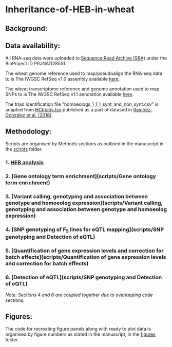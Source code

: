 # Inheritance-of-HEB-in-wheat

## Background:

## Data availability:

All RNA-seq data were uploaded to [Sequence Read Archive (SRA)](https://www.ncbi.nlm.nih.gov/sra) under the BioProject ID PRJNA1128551.

The wheat genome reference used to map/pseudoalign the RNA-seq data to is The IWGSC RefSeq v1.0 assembly available [here](https://urgi.versailles.inra.fr/download/iwgsc/IWGSC_RefSeq_Assemblies/v1.0/). 

The wheat transcriptome reference and genome annotation used to map SNPs to is The IWGSC RefSeq v1.1 annotation available [here](https://urgi.versailles.inra.fr/download/iwgsc/IWGSC_RefSeq_Annotations/v1.1/).

The triad identification file "homoeologs_1_1_1_synt_and_non_synt.csv" is adapted from [HCtriads.tsv](https://opendata.earlham.ac.uk/wheat/under_license/toronto/Ramirez-Gonzalez_etal_2018-06025-Transcriptome-Landscape/data/TablesForExploration/) published as a part of datased in [Ramírez-González et al. (2018)](https://www.science.org/doi/full/10.1126/science.aar6089).

## Methodology:

Scripts are organised by Methods sections as outlined in the manuscript in the [scripts](scripts/) folder.


  ### 1. [HEB analysis](scripts/HEB/)


  ### 2. [Gene ontology term enrichment](scripts/Gene ontology term enrichment)


  ### 3. [Variant calling, genotyping and association between genotype and homoeolog expression](scripts/Variant calling, genotyping and association between genotype and homoeolog expression)

  
  ### 4. [SNP genotyping of F<sub>5</sub> lines for eQTL mapping](scripts/SNP genotyping and Detection of eQTL)


  ### 5. [Quantification of gene expression levels and correction for batch effects](scripts/Quantification of gene expression levels and correction for batch effects)


  ### 6. [Detection of eQTL](scripts/SNP genotyping and Detection of eQTL)

_Note: Sections 4 and 6 are coupled together due to overlapping code sections._

## Figures:

The code for recreating figure panels along with ready to plot data is organised by figure numbers as stated in the manuscript, in the [figures](figures/) folder.
